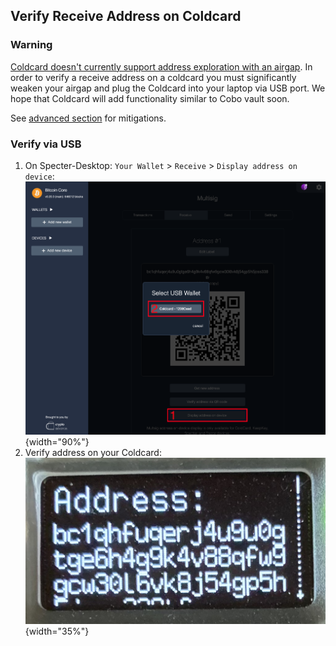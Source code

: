## Verify Receive Address on Coldcard 

### Warning
[Coldcard doesn't currently support address exploration with an airgap](https://github.com/Coldcard/firmware/pull/25).
In order to verify a receive address on a coldcard you must significantly weaken your airgap and plug the Coldcard into your laptop via USB port.
We hope that Coldcard will add functionality similar to Cobo vault soon.

See [advanced section](#verify-receive-address-on-coldcard-advanced) for mitigations.

### Verify via USB
1. On Specter-Desktop: `Your Wallet` > `Receive` > `Display address on device`:  
![](./assets/img/verify-receive-address-specter-desktop-coldcard.png){width="90%"} 
1. Verify address on your Coldcard:  
![](./assets/img/verify-receive-address-coldcard.jpeg){width="35%"} 
